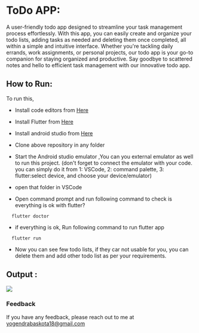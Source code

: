 
# ToDo APP:

A user-friendly todo app designed to streamline your task management process effortlessly. With this app, you can easily create and organize your todo lists, adding tasks as needed and deleting them once completed, all within a simple and intuitive interface. Whether you're tackling daily errands, work assignments, or personal projects, our todo app is your go-to companion for staying organized and productive. Say goodbye to scattered notes and hello to efficient task management with our innovative todo app.

## How to Run:
To run this, 
- Install code editors from [Here](https://code.visualstudio.com/download)
- Install Flutter from [Here](https://docs.flutter.dev/get-started/install) 
- Install android studio from [Here](https://developer.android.com/studio) 

- Clone above repository in any folder 
- Start the Android studio emulator ,You can you external emulator as well to run this project. (don't forget to connect the emulator with your code. you can simply do it from 1: VSCode, 2: command palette, 3: flutter:select device, and choose your device/emulator)
- open that folder in VSCode 

- Open command prompt and run following command to check is everything is ok with flutter?
```https 
  flutter doctor
``` 
- if everything is ok, Run following command to run flutter app
```https 
  flutter run 

```

- Now you can see few todo lists, if they car not usable for you, you can delete them and add other todo list as per your requirements.

 

## Output :
<img src="./assets/output.png" />

### Feedback

If you have any feedback, please reach out to me at yogendrabaskota18@gmail.com 




